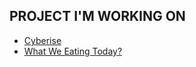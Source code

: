 ## PROJECT I'M WORKING ON

- <a href="cyberise.nl">Cyberise</a>
- <a href="https://play.google.com/store/apps/details?id=com.cyberise.whatweeatingtoday&hl=nl&ah=ORdgpIAGnCSb9EWwc70hCy_lpuc">What We Eating Today?</a>


<!--
**xKenjii/xKenjii** is a ✨ _special_ ✨ repository because its `README.md` (this file) appears on your GitHub profile.

Here are some ideas to get you started:

- 🔭 I’m currently working on ...
- 🌱 I’m currently learning ...
- 👯 I’m looking to collaborate on ...
- 🤔 I’m looking for help with ...
- 💬 Ask me about ...
- 📫 How to reach me: ...
- 😄 Pronouns: ...
- ⚡ Fun fact: ...
-->
